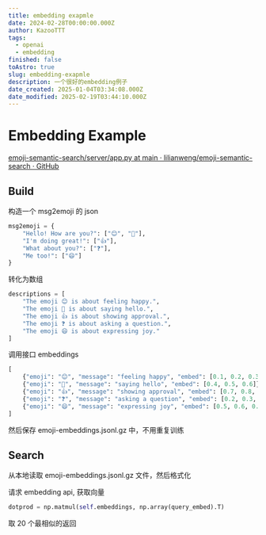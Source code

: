 ```yaml
---
title: embedding exapmle
date: 2024-02-28T00:00:00.000Z
author: KazooTTT
tags:
  - openai
  - embedding
finished: false
toAstro: true
slug: embedding-exapmle
description: 一个很好的embedding例子
date_created: 2025-01-04T03:34:08.000Z
date_modified: 2025-02-19T03:44:10.000Z
---
```


# Embedding Example

[emoji-semantic-search/server/app.py at main · lilianweng/emoji-semantic-search · GitHub](<https://github.com/lilianweng/emoji-semantic-search/blob/main/server/app.py#L51>)

## Build

构造一个 msg2emoji 的 json

```python
msg2emoji = {
    "Hello! How are you?": ["😊", "👋"],
    "I'm doing great!": ["👍"],
    "What about you?": ["❓"],
    "Me too!": ["😄"]
}
```

转化为数组

```python
descriptions = [
    "The emoji 😊 is about feeling happy.",
    "The emoji 👋 is about saying hello.",
    "The emoji 👍 is about showing approval.",
    "The emoji ❓ is about asking a question.",
    "The emoji 😄 is about expressing joy."
]
```

调用接口 embeddings

```python
[
    {"emoji": "😊", "message": "feeling happy", "embed": [0.1, 0.2, 0.3]},
    {"emoji": "👋", "message": "saying hello", "embed": [0.4, 0.5, 0.6]},
    {"emoji": "👍", "message": "showing approval", "embed": [0.7, 0.8, 0.9]},
    {"emoji": "❓", "message": "asking a question", "embed": [0.2, 0.3, 0.4]},
    {"emoji": "😄", "message": "expressing joy", "embed": [0.5, 0.6, 0.7]}
]
```

然后保存 emoji-embeddings.jsonl.gz 中，不用重复训练

## Search

从本地读取 emoji-embeddings.jsonl.gz 文件，然后格式化

请求 embedding api, 获取向量

```python
dotprod = np.matmul(self.embeddings, np.array(query_embed).T)
```

取 20 个最相似的返回
